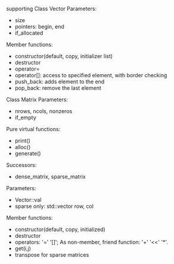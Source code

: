 supporting Class Vector
Parameters:
 - size
 - pointers: begin, end
 - if_allocated

Member functions:
 - constructor(default, copy, initializer list)
 - destructor
 - operator=
 - operator[]: access to specified element, with border checking
 - push_back: adds element to the end
 - pop_back: remove the last element

Class Matrix
Parameters:
 - nrows, ncols, nonzeros
 - if_empty

Pure virtual functions:
 - print()
 - alloc()
 - generate()

Successors:
 - dense_matrix, sparse_matrix

Parameters:
 - Vector::val
 - sparse only: std::vector row, col

Member functions:
 - constructor(default, copy, initialized)
 - destructor
 - operators: '=' '[]'; As non-member, friend function: '+' '<<' '*'.
 - get(i,j)
 - transpose for sparse matrices
